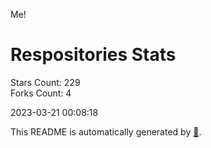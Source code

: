Me!

# Respositories Stats
Stars Count: 229  
Forks Count: 4

2023-03-21 00:08:18  

This README is automatically generated by [🐰](https://github.com/rnitta/rnitta).
